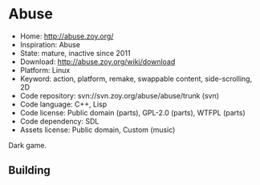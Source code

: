 # Abuse

- Home: http://abuse.zoy.org/
- Inspiration: Abuse
- State: mature, inactive since 2011
- Download: http://abuse.zoy.org/wiki/download
- Platform: Linux
- Keyword: action, platform, remake, swappable content, side-scrolling, 2D
- Code repository: svn://svn.zoy.org/abuse/abuse/trunk (svn)
- Code language: C++, Lisp
- Code license: Public domain (parts), GPL-2.0 (parts), WTFPL (parts)
- Code dependency: SDL
- Assets license: Public domain, Custom (music)

Dark game.

## Building
